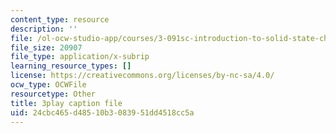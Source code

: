 ```yaml
---
content_type: resource
description: ''
file: /ol-ocw-studio-app/courses/3-091sc-introduction-to-solid-state-chemistry-fall-2010/24cbc465d48510b3083951dd4518cc5a_RXTvZGj1MDA.srt
file_size: 20907
file_type: application/x-subrip
learning_resource_types: []
license: https://creativecommons.org/licenses/by-nc-sa/4.0/
ocw_type: OCWFile
resourcetype: Other
title: 3play caption file
uid: 24cbc465-d485-10b3-0839-51dd4518cc5a
---
```

